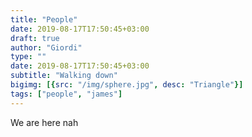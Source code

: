 ```yaml
---
title: "People"
date: 2019-08-17T17:50:45+03:00
draft: true
author: "Giordi"
type: ""
date: 2019-08-17T17:50:45+03:00
subtitle: "Walking down"
bigimg: [{src: "/img/sphere.jpg", desc: "Triangle"}]
tags: ["people", "james"]
---
```


We are here nah